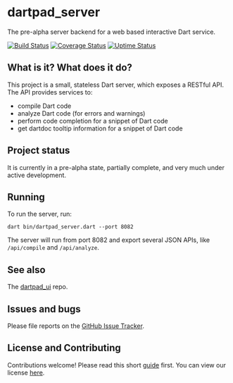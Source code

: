 # dartpad_server

The pre-alpha server backend for a web based interactive Dart service.

[![Build Status](https://travis-ci.org/dart-lang/dartpad_server.svg)](https://travis-ci.org/dart-lang/dartpad_server)
[![Coverage Status](https://img.shields.io/coveralls/dart-lang/dartpad_server.svg)](https://coveralls.io/r/dart-lang/dartpad_server?branch=master)
[![Uptime Status](https://img.shields.io/badge/uptime-StatusCake-blue.svg)](http://uptime.statuscake.com/?TestID=6FVej0AP1A)

## What is it? What does it do?

This project is a small, stateless Dart server, which exposes a RESTful API.
The API provides services to:

- compile Dart code
- analyze Dart code (for errors and warnings)
- perform code completion for a snippet of Dart code
- get dartdoc tooltip information for a snippet of Dart code

## Project status

It is currently in a pre-alpha state, partially complete, and very much under active development.

## Running

To run the server, run:

    dart bin/dartpad_server.dart --port 8082

The server will run from port 8082 and export several JSON APIs, like
`/api/compile` and `/api/analyze`.

## See also

The [dartpad_ui](https://github.com/dart-lang/dartpad_ui) repo.

## Issues and bugs

Please file reports on the
[GitHub Issue Tracker](https://github.com/dart-lang/dartpad_server/issues).

## License and Contributing

Contributions welcome! Please read this short
[guide](https://github.com/dart-lang/dartpad_server/wiki/Contributing) first.
You can view our license
[here](https://github.com/dart-lang/dartpad_server/blob/master/LICENSE).
